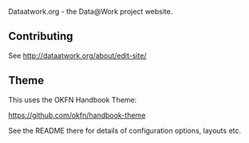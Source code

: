Dataatwork.org - the Data@Work project website.

## Contributing

See <http://dataatwork.org/about/edit-site/>

## Theme

This uses the OKFN Handbook Theme:

<https://github.com/okfn/handbook-theme>

See the README there for details of configuration options, layouts etc.

